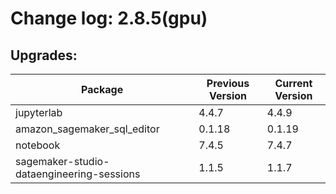 # Change log: 2.8.5(gpu)

## Upgrades: 

Package | Previous Version | Current Version
---|---|---
jupyterlab|4.4.7|4.4.9
amazon_sagemaker_sql_editor|0.1.18|0.1.19
notebook|7.4.5|7.4.7
sagemaker-studio-dataengineering-sessions|1.1.5|1.1.7
